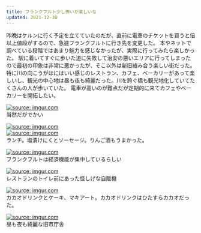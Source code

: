 ```yaml
---
title: フランクフルト少し怖いが楽しいな
updated: 2021-12-30
---
```



昨晩はケルンに行く予定を立てていたのだが、直前に電車のチケットを買うと倍以上値段がするので、急遽フランクフルトに行き先を変更した。
本やネットで調べている段階ではあまり魅力を感じなかったが、実際に行ってみたら楽しかった。
駅に着いてすぐに歩いた道に失敗して治安の悪いエリアに行ってしまったので最初の印象は非常に悪かったが、そこ以外は新旧絡み合う楽しい街だった。
特に川の向こうがはにはいい感じのレストラン、カフェ、ベーカリーがあって楽しいし、観光の中心地は昼も夜も綺麗だった。川を跨ぐ橋も観光地化していてたくさんの人が歩いていた。
電車が高いのが難点だが定期的に来てカフェやベーカリーを開拓したい。


<a href="https://imgur.com/HjfFKOQ"><img src="https://i.imgur.com/HjfFKOQ.png" title="source: imgur.com" /></a>  
当然だがでかい

<a href="https://imgur.com/NFbchqN"><img src="https://i.imgur.com/NFbchqN.png" title="source: imgur.com" /></a>  
<a href="https://imgur.com/Lm6zj66"><img src="https://i.imgur.com/Lm6zj66.png" title="source: imgur.com" /></a>  
ランチ。塩漬けにくとソーセージ。りんご酒もうまかった。

<a href="https://imgur.com/XubRL3N"><img src="https://i.imgur.com/XubRL3N.png" title="source: imgur.com" /></a>  
フランクフルトは経済機能が集中しているらしい

<a href="https://imgur.com/mz8B44T"><img src="https://i.imgur.com/mz8B44T.png" title="source: imgur.com" /></a>  
レストランのトイレ前にあった怪しげな自販機

<a href="https://imgur.com/XabLARV"><img src="https://i.imgur.com/XabLARV.png" title="source: imgur.com" /></a>  
カカオドリンクとケーキ、マキアート。カカオドリンクはひたすらカカオだった。

<a href="https://imgur.com/fhJNiWm"><img src="https://i.imgur.com/fhJNiWm.png" title="source: imgur.com" /></a>  
昼も夜も綺麗な旧市庁舎
